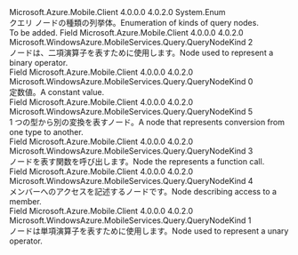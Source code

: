 <Type Name="QueryNodeKind" FullName="Microsoft.WindowsAzure.MobileServices.Query.QueryNodeKind">
  <TypeSignature Language="C#" Value="public enum QueryNodeKind" />
  <TypeSignature Language="ILAsm" Value=".class public auto ansi sealed QueryNodeKind extends System.Enum" />
  <TypeSignature Language="DocId" Value="T:Microsoft.WindowsAzure.MobileServices.Query.QueryNodeKind" />
  <TypeSignature Language="VB.NET" Value="Public Enum QueryNodeKind" />
  <TypeSignature Language="F#" Value="type QueryNodeKind = " />
  <AssemblyInfo>
    <AssemblyName>Microsoft.Azure.Mobile.Client</AssemblyName>
    <AssemblyVersion>4.0.0.0</AssemblyVersion>
    <AssemblyVersion>4.0.2.0</AssemblyVersion>
  </AssemblyInfo>
  <Base>
    <BaseTypeName>System.Enum</BaseTypeName>
  </Base>
  <Docs>
    <summary>
            <span data-ttu-id="db2d0-101">クエリ ノードの種類の列挙体。</span><span class="sxs-lookup"><span data-stu-id="db2d0-101">Enumeration of kinds of query nodes.</span></span>
            </summary>
    <remarks>To be added.</remarks>
  </Docs>
  <Members>
    <Member MemberName="BinaryOperator">
      <MemberSignature Language="C#" Value="BinaryOperator" />
      <MemberSignature Language="ILAsm" Value=".field public static literal valuetype Microsoft.WindowsAzure.MobileServices.Query.QueryNodeKind BinaryOperator = int32(2)" />
      <MemberSignature Language="DocId" Value="F:Microsoft.WindowsAzure.MobileServices.Query.QueryNodeKind.BinaryOperator" />
      <MemberSignature Language="VB.NET" Value="BinaryOperator" />
      <MemberSignature Language="F#" Value="BinaryOperator = 2" Usage="Microsoft.WindowsAzure.MobileServices.Query.QueryNodeKind.BinaryOperator" />
      <MemberType>Field</MemberType>
      <AssemblyInfo>
        <AssemblyName>Microsoft.Azure.Mobile.Client</AssemblyName>
        <AssemblyVersion>4.0.0.0</AssemblyVersion>
        <AssemblyVersion>4.0.2.0</AssemblyVersion>
      </AssemblyInfo>
      <ReturnValue>
        <ReturnType>Microsoft.WindowsAzure.MobileServices.Query.QueryNodeKind</ReturnType>
      </ReturnValue>
      <MemberValue>2</MemberValue>
      <Docs>
        <summary>
            <span data-ttu-id="db2d0-102">ノードは、二項演算子を表すために使用します。</span><span class="sxs-lookup"><span data-stu-id="db2d0-102">Node used to represent a binary operator.</span></span>
            </summary>
      </Docs>
    </Member>
    <Member MemberName="Constant">
      <MemberSignature Language="C#" Value="Constant" />
      <MemberSignature Language="ILAsm" Value=".field public static literal valuetype Microsoft.WindowsAzure.MobileServices.Query.QueryNodeKind Constant = int32(0)" />
      <MemberSignature Language="DocId" Value="F:Microsoft.WindowsAzure.MobileServices.Query.QueryNodeKind.Constant" />
      <MemberSignature Language="VB.NET" Value="Constant" />
      <MemberSignature Language="F#" Value="Constant = 0" Usage="Microsoft.WindowsAzure.MobileServices.Query.QueryNodeKind.Constant" />
      <MemberType>Field</MemberType>
      <AssemblyInfo>
        <AssemblyName>Microsoft.Azure.Mobile.Client</AssemblyName>
        <AssemblyVersion>4.0.0.0</AssemblyVersion>
        <AssemblyVersion>4.0.2.0</AssemblyVersion>
      </AssemblyInfo>
      <ReturnValue>
        <ReturnType>Microsoft.WindowsAzure.MobileServices.Query.QueryNodeKind</ReturnType>
      </ReturnValue>
      <MemberValue>0</MemberValue>
      <Docs>
        <summary>
            <span data-ttu-id="db2d0-103">定数値。</span><span class="sxs-lookup"><span data-stu-id="db2d0-103">A constant value.</span></span>
            </summary>
      </Docs>
    </Member>
    <Member MemberName="Convert">
      <MemberSignature Language="C#" Value="Convert" />
      <MemberSignature Language="ILAsm" Value=".field public static literal valuetype Microsoft.WindowsAzure.MobileServices.Query.QueryNodeKind Convert = int32(5)" />
      <MemberSignature Language="DocId" Value="F:Microsoft.WindowsAzure.MobileServices.Query.QueryNodeKind.Convert" />
      <MemberSignature Language="VB.NET" Value="Convert" />
      <MemberSignature Language="F#" Value="Convert = 5" Usage="Microsoft.WindowsAzure.MobileServices.Query.QueryNodeKind.Convert" />
      <MemberType>Field</MemberType>
      <AssemblyInfo>
        <AssemblyName>Microsoft.Azure.Mobile.Client</AssemblyName>
        <AssemblyVersion>4.0.0.0</AssemblyVersion>
        <AssemblyVersion>4.0.2.0</AssemblyVersion>
      </AssemblyInfo>
      <ReturnValue>
        <ReturnType>Microsoft.WindowsAzure.MobileServices.Query.QueryNodeKind</ReturnType>
      </ReturnValue>
      <MemberValue>5</MemberValue>
      <Docs>
        <summary>
            <span data-ttu-id="db2d0-104">1 つの型から別の変換を表すノード。</span><span class="sxs-lookup"><span data-stu-id="db2d0-104">A node that represents conversion from one type to another.</span></span>
            </summary>
      </Docs>
    </Member>
    <Member MemberName="FunctionCall">
      <MemberSignature Language="C#" Value="FunctionCall" />
      <MemberSignature Language="ILAsm" Value=".field public static literal valuetype Microsoft.WindowsAzure.MobileServices.Query.QueryNodeKind FunctionCall = int32(3)" />
      <MemberSignature Language="DocId" Value="F:Microsoft.WindowsAzure.MobileServices.Query.QueryNodeKind.FunctionCall" />
      <MemberSignature Language="VB.NET" Value="FunctionCall" />
      <MemberSignature Language="F#" Value="FunctionCall = 3" Usage="Microsoft.WindowsAzure.MobileServices.Query.QueryNodeKind.FunctionCall" />
      <MemberType>Field</MemberType>
      <AssemblyInfo>
        <AssemblyName>Microsoft.Azure.Mobile.Client</AssemblyName>
        <AssemblyVersion>4.0.0.0</AssemblyVersion>
        <AssemblyVersion>4.0.2.0</AssemblyVersion>
      </AssemblyInfo>
      <ReturnValue>
        <ReturnType>Microsoft.WindowsAzure.MobileServices.Query.QueryNodeKind</ReturnType>
      </ReturnValue>
      <MemberValue>3</MemberValue>
      <Docs>
        <summary>
            <span data-ttu-id="db2d0-105">ノードを表す関数を呼び出します。</span><span class="sxs-lookup"><span data-stu-id="db2d0-105">Node the represents a function call.</span></span>
            </summary>
      </Docs>
    </Member>
    <Member MemberName="MemberAccess">
      <MemberSignature Language="C#" Value="MemberAccess" />
      <MemberSignature Language="ILAsm" Value=".field public static literal valuetype Microsoft.WindowsAzure.MobileServices.Query.QueryNodeKind MemberAccess = int32(4)" />
      <MemberSignature Language="DocId" Value="F:Microsoft.WindowsAzure.MobileServices.Query.QueryNodeKind.MemberAccess" />
      <MemberSignature Language="VB.NET" Value="MemberAccess" />
      <MemberSignature Language="F#" Value="MemberAccess = 4" Usage="Microsoft.WindowsAzure.MobileServices.Query.QueryNodeKind.MemberAccess" />
      <MemberType>Field</MemberType>
      <AssemblyInfo>
        <AssemblyName>Microsoft.Azure.Mobile.Client</AssemblyName>
        <AssemblyVersion>4.0.0.0</AssemblyVersion>
        <AssemblyVersion>4.0.2.0</AssemblyVersion>
      </AssemblyInfo>
      <ReturnValue>
        <ReturnType>Microsoft.WindowsAzure.MobileServices.Query.QueryNodeKind</ReturnType>
      </ReturnValue>
      <MemberValue>4</MemberValue>
      <Docs>
        <summary>
            <span data-ttu-id="db2d0-106">メンバーへのアクセスを記述するノードです。</span><span class="sxs-lookup"><span data-stu-id="db2d0-106">Node describing access to a member.</span></span>
            </summary>
      </Docs>
    </Member>
    <Member MemberName="UnaryOperator">
      <MemberSignature Language="C#" Value="UnaryOperator" />
      <MemberSignature Language="ILAsm" Value=".field public static literal valuetype Microsoft.WindowsAzure.MobileServices.Query.QueryNodeKind UnaryOperator = int32(1)" />
      <MemberSignature Language="DocId" Value="F:Microsoft.WindowsAzure.MobileServices.Query.QueryNodeKind.UnaryOperator" />
      <MemberSignature Language="VB.NET" Value="UnaryOperator" />
      <MemberSignature Language="F#" Value="UnaryOperator = 1" Usage="Microsoft.WindowsAzure.MobileServices.Query.QueryNodeKind.UnaryOperator" />
      <MemberType>Field</MemberType>
      <AssemblyInfo>
        <AssemblyName>Microsoft.Azure.Mobile.Client</AssemblyName>
        <AssemblyVersion>4.0.0.0</AssemblyVersion>
        <AssemblyVersion>4.0.2.0</AssemblyVersion>
      </AssemblyInfo>
      <ReturnValue>
        <ReturnType>Microsoft.WindowsAzure.MobileServices.Query.QueryNodeKind</ReturnType>
      </ReturnValue>
      <MemberValue>1</MemberValue>
      <Docs>
        <summary>
            <span data-ttu-id="db2d0-107">ノードは単項演算子を表すために使用します。</span><span class="sxs-lookup"><span data-stu-id="db2d0-107">Node used to represent a unary operator.</span></span>
            </summary>
      </Docs>
    </Member>
  </Members>
</Type>